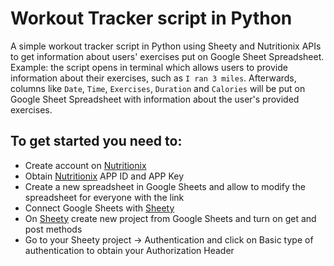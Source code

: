 # Workout Tracker script in Python<br>
A simple workout tracker script in Python using Sheety and Nutritionix APIs to get information about users' exercises put on Google Sheet Spreadsheet.<br>
Example: the script opens in terminal which allows users to provide information about their exercises, such as `I ran 3 miles`. Afterwards, columns like `Date`, `Time`, `Exercises`, `Duration` and `Calories` will be put on Google Sheet Spreadsheet with information about the user's provided exercises. 

## To get started you need to:
+ Create account on [Nutritionix](https://developer.nutritionix.com/)
+ Obtain [Nutritionix](https://developer.nutritionix.com/) APP ID and APP Key
+ Create a new spreadsheet in Google Sheets and allow to modify the spreadsheet for everyone with the link
+ Connect Google Sheets with [Sheety](https://sheety.co/)
+ On [Sheety](https://sheety.co/) create new project from Google Sheets and turn on get and post methods
+ Go to your Sheety project -> Authentication and click on Basic type of authentication to obtain your Authorization Header
